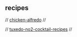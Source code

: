 ## recipes

// [chicken-alfredo](https://www.thekitchn.com/how-to-make-chicken-alfredo-pasta-249767?amp=1)
//

// [tuxedo-no2-cocktail-recipes](https://www.tuxedono2.com/)
//



